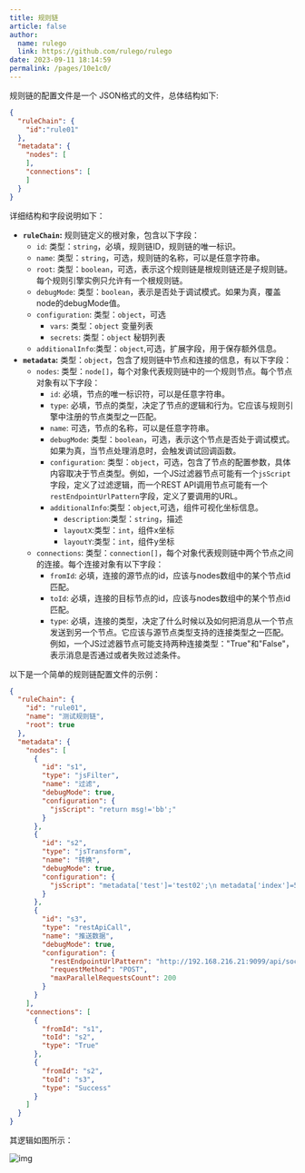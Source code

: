 ```yaml
---
title: 规则链
article: false
author: 
  name: rulego
  link: https://github.com/rulego/rulego
date: 2023-09-11 18:14:59
permalink: /pages/10e1c0/
---
```


规则链的配置文件是一个 JSON格式的文件，总体结构如下:
```json
{
  "ruleChain": {
    "id":"rule01"
  },
  "metadata": {
    "nodes": [
    ],
    "connections": [
    ]
  }
}
```

详细结构和字段说明如下：
- **`ruleChain`:** 规则链定义的根对象，包含以下字段：
  - `id`: 类型：`string`，必填，规则链ID，规则链的唯一标识。
  - `name`: 类型：`string`，可选，规则链的名称，可以是任意字符串。
  - `root`: 类型：`boolean`，可选，表示这个规则链是根规则链还是子规则链。每个规则引擎实例只允许有一个根规则链。
  - `debugMode`: 类型：`boolean`，表示是否处于调试模式。如果为真，覆盖node的debugMode值。
  - `configuration`: 类型：`object`，可选 
    - `vars`: 类型：`object` 变量列表
    - `secrets`: 类型：`object` 秘钥列表
  - `additionalInfo`:类型：`object`,可选，扩展字段，用于保存额外信息。
- **`metadata`:** 类型：`object`，包含了规则链中节点和连接的信息，有以下字段：
  - `nodes`: 类型：`node[]`，每个对象代表规则链中的一个规则节点。每个节点对象有以下字段：
    - `id`: 必填，节点的唯一标识符，可以是任意字符串。
    - `type`: 必填，节点的类型，决定了节点的逻辑和行为。它应该与规则引擎中注册的节点类型之一匹配。
    - `name`: 可选，节点的名称，可以是任意字符串。
    - `debugMode`: 类型：`boolean`，可选，表示这个节点是否处于调试模式。如果为真，当节点处理消息时，会触发调试回调函数。
    - `configuration`: 类型：`object`，可选，包含了节点的配置参数，具体内容取决于节点类型。例如，一个JS过滤器节点可能有一个`jsScript`字段，定义了过滤逻辑，而一个REST API调用节点可能有一个`restEndpointUrlPattern`字段，定义了要调用的URL。
    - `additionalInfo`:类型：`object`,可选，组件可视化坐标信息。
      - `description`:类型：`string`，描述
      - `layoutX`:类型：`int`，组件x坐标
      - `layoutY`:类型：`int`，组件y坐标
  - `connections`: 类型：`connection[]`，每个对象代表规则链中两个节点之间的连接。每个连接对象有以下字段：
    - `fromId`: 必填，连接的源节点的id，应该与nodes数组中的某个节点id匹配。
    - `toId`: 必填，连接的目标节点的id，应该与nodes数组中的某个节点id匹配。
    - `type`: 必填，连接的类型，决定了什么时候以及如何把消息从一个节点发送到另一个节点。它应该与源节点类型支持的连接类型之一匹配。例如，一个JS过滤器节点可能支持两种连接类型："True"和"False"，表示消息是否通过或者失败过滤条件。

以下是一个简单的规则链配置文件的示例：

```json
{
  "ruleChain": {
    "id": "rule01",
    "name": "测试规则链",
    "root": true
  },
  "metadata": {
    "nodes": [
      {
        "id": "s1",
        "type": "jsFilter",
        "name": "过滤",
        "debugMode": true,
        "configuration": {
          "jsScript": "return msg!='bb';"
        }
      },
      {
        "id": "s2",
        "type": "jsTransform",
        "name": "转换",
        "debugMode": true,
        "configuration": {
          "jsScript": "metadata['test']='test02';\n metadata['index']=50;\n msgType='TEST_MSG_TYPE2';\n var msg2=JSON.parse(msg);\n msg2['aa']=66;\n return {'msg':msg2,'metadata':metadata,'msgType':msgType};"
        }
      },
      {
        "id": "s3",
        "type": "restApiCall",
        "name": "推送数据",
        "debugMode": true,
        "configuration": {
          "restEndpointUrlPattern": "http://192.168.216.21:9099/api/socket/msg",
          "requestMethod": "POST",
          "maxParallelRequestsCount": 200
        }
      }
    ],
    "connections": [
      {
        "fromId": "s1",
        "toId": "s2",
        "type": "True"
      },
      {
        "fromId": "s2",
        "toId": "s3",
        "type": "Success"
      }
    ]
  }
}
```

其逻辑如图所示：

![img](/img/chain/chain_simple.png)
